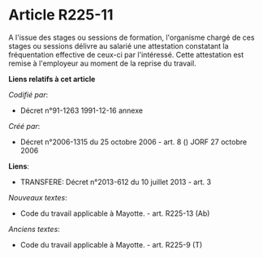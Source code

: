 # Article R225-11

A l'issue des stages ou sessions de formation, l'organisme chargé de ces stages ou sessions délivre au salarié une
attestation constatant la fréquentation effective de ceux-ci par l'intéressé. Cette attestation est remise à l'employeur au
moment de la reprise du travail.

**Liens relatifs à cet article**

_Codifié par_:

  - Décret n°91-1263 1991-12-16 annexe

_Créé par_:

  - Décret n°2006-1315 du 25 octobre 2006 - art. 8 () JORF 27 octobre 2006

**Liens**:

  - TRANSFERE: Décret n°2013-612 du 10 juillet 2013 - art. 3

_Nouveaux textes_:

  - Code du travail applicable à Mayotte. - art. R225-13 (Ab)

_Anciens textes_:

  - Code du travail applicable à Mayotte. - art. R225-9 (T)
